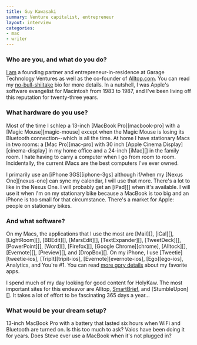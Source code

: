 ```yaml
---
title: Guy Kawasaki
summary: Venture capitalist, entrepreneur
layout: interview
categories:
- mac
- writer
---
```


### Who are you, and what do you do?

[I am](http://www.guykawasaki.com/ "Guy's own website.") a founding partner and entrepreneur-in-residence at Garage Technology Ventures as well as the co-founder of [Alltop.com](http://alltop.com/ "An 'online magazine rack'."). You can read my [no-bull-shiitake](http://blog.guykawasaki.com/2005/12/to_build_a_case.html "Guy's bio.") bio for more details. In a nutshell, I was Apple's software evangelist for Macintosh from 1983 to 1987, and I've been living off this reputation for twenty-three years.

### What hardware do you use?

Most of the time I schlep a 13-inch [MacBook Pro][macbook-pro] with a [Magic Mouse][magic-mouse] except when the Magic Mouse is losing its Bluetooth connection--which is all the time. At home I have stationary Macs in two rooms: a [Mac Pro][mac-pro] with 30 inch [Apple Cinema Display][cinema-display] in my home office and a 24-inch [iMac][] in the family room. I hate having to carry a computer when I go from room to room. Incidentally, the current iMacs are the best computers I've ever owned.

I primarily use an [iPhone 3GS][iphone-3gs] although if/when my [Nexus One][nexus-one] can sync my calendar, I will use that more. There's a lot to like in the Nexus One. I will probably get an [iPad][] when it's available. I will use it when I'm on my stationary bike because a MacBook is too big and an iPhone is too small for that circumstance. There's a market for Apple: people on stationary bikes.

### And what software?

On my Macs, the applications that I use the most are [Mail][], [iCal][], [LightRoom][], [BBEdit][], [MarsEdit][], [TextExpander][], [TweetDeck][], [PowerPoint][], [Word][], [Firefox][], [Google Chrome][chrome], [Alltock][], [Evernote][], [Preview][], and [DropBox][]. On my iPhone, I use [Tweetie][tweetie-ios], [TripIt][tripit-ios], [Evernote][evernote-ios], [Ego][ego-ios], Analytics, and You're #1. You can read [more gory details](http://www.openforum.com/idea-hub/topics/the-world/article/my-favorite-applications-guy-kawasaki "Guy's favourite apps.") about my favorite apps.

I spend much of my day looking for good content for HolyKaw. The most important sites for this endeavor are Alltop, [SmartBrief](http://www.smartbrief.com/ "Industry newsletters."), and [StumbleUpon][]. It takes a lot of effort to be fascinating 365 days a year...

### What would be your dream setup?

13-inch MacBook Pro with a battery that lasted six hours when WiFi and Bluetooth are turned on. Is this too much to ask? Vaios have been doing it for years. Does Steve ever use a MacBook when it's not plugged in?